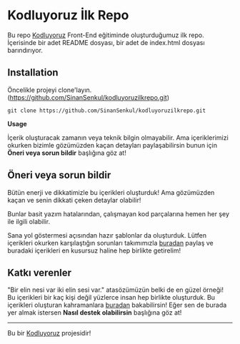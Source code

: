 # Kodluyoruz İlk Repo

Bu repo [Kodluyoruz](http://kodluyoruz.org) Front-End eğitiminde oluşturduğumuz ilk repo. İçerisinde bir adet README dosyası, bir adet de index.html dosyası barındırıyor.

## Installation

Öncelikle projeyi clone'layın. (https://github.com/SinanSenkul/kodluyoruzilkrepo.git)

```
git clone https://github.com/SinanSenkul/kodluyoruzilkrepo.git
```
**Usage**

İçerik oluşturacak zamanın veya teknik bilgin olmayabilir. Ama içeriklerimizi okurken bizimle gözümüzden kaçan detayları paylaşabilirsin bunun için **Öneri veya sorun bildir** başlığına göz at! 

## Öneri veya sorun bildir

Bütün enerji ve dikkatimizle bu içerikleri oluşturduk! Ama gözümüzden kaçan ve senin dikkati çeken detaylar olabilir! 

Bunlar basit yazım hatalarından, çalışmayan kod parçalarına hemen her şey ile ilgili olabilir. 

Sana yol göstermesi açısından hazır şablonlar da oluşturduk. Lütfen içerikleri okurken karşılaştığın sorunları takımımızla [buradan](https://github.com/Kodluyoruz/taskforce/issues/new/choose) paylaş ve buradaki içerikleri en kusursuz haline hep birlikte getirelim!

## Katkı verenler

"Bir elin nesi var iki elin sesi var." atasözümüzün belki de en güzel örneği! Bu içerikleri bir kaç kişi değil yüzlerce insan hep birlikte oluşturduk. Bu içerikleri oluşturan kahramanlara [buradan](https://github.com/Kodluyoruz/taskforce/graphs/contributors) bakabilirsin! Eğer sen de burada yer almak istersen **Nasıl destek olabilirsin** başlığına göz at!

---

Bu bir [Kodluyoruz](http://kodluyoruz.org) projesidir!

